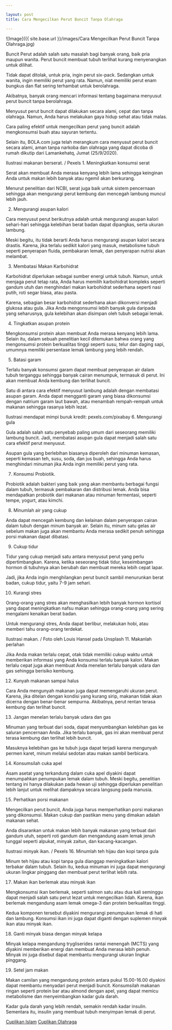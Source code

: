 ```yaml
---

layout: post
title: Cara Mengecilkan Perut Buncit Tanpa Olahraga

---
```



![Image]({{ site.base.url }}/images/Cara Mengecilkan Perut Buncit Tanpa Olahraga.jpg)

Buncit Perut adalah salah satu masalah bagi banyak orang, baik pria maupun wanita. Perut buncit membuat tubuh terlihat kurang menyenangkan untuk dilihat.

Tidak dapat ditolak, untuk pria, ingin perut six-pack. Sedangkan untuk wanita, ingin memiliki perut yang rata. Namun, niat memiliki perut enam bungkus dan flat sering terhambat untuk berolahraga.

Akibatnya, banyak orang mencari informasi tentang bagaimana menyusut perut buncit tanpa berolahraga.

Menyusut perut buncit dapat dilakukan secara alami, cepat dan tanpa olahraga. Namun, Anda harus melakukan gaya hidup sehat atau tidak malas.

Cara paling efektif untuk mengecilkan perut yang buncit adalah mengkonsumsi buah atau sayuran tertentu.

Selain itu, BOLA.com juga telah merangkum cara menyusut perut buncit secara alami, aman tanpa narkoba dan olahraga yang dapat dicoba di rumah dikutip dari Lamankehatq, Jumat (25/9/2020).

Ilustrasi makanan berserat. / Pexels 1. Meningkatkan konsumsi serat

Serat akan membuat Anda merasa kenyang lebih lama sehingga keinginan Anda untuk makan lebih banyak atau ngemil akan berkurang.

Menurut penelitian dari NCBI, serat juga baik untuk sistem pencernaan sehingga akan mengurangi perut kembung dan mencegah lambung muncul lebih jauh.

2. Mengurangi asupan kalori

Cara menyusut perut berikutnya adalah untuk mengurangi asupan kalori sehari-hari sehingga kelebihan berat badan dapat dipangkas, serta ukuran lambung.

Meski begitu, itu tidak berarti Anda harus mengurangi asupan kalori secara drastis. Karena, jika terlalu sedikit kalori yang masuk, metabolisme tubuh seperti penyerapan fluida, pembakaran lemak, dan penyerapan nutrisi akan melambat.

3. Membatasi Makan Karbohidrat

Karbohidrat diperlukan sebagai sumber energi untuk tubuh. Namun, untuk menjaga perut tetap rata, Anda harus memilih karbohidrat kompleks seperti gandum utuh dan menghindari makan karbohidrat sederhana seperti nasi putih, roti segar biasa, atau pasta.

Karena, sebagian besar karbohidrat sederhana akan dikonversi menjadi glukosa atau gula. Jika Anda mengonsumsi lebih banyak gula daripada yang seharusnya, gula kelebihan akan disimpan oleh tubuh sebagai lemak.

4. Tingkatkan asupan protein

Mengkonsumsi protein akan membuat Anda merasa kenyang lebih lama. Selain itu, dalam sebuah penelitian kecil ditemukan bahwa orang yang mengonsumsi protein berkualitas tinggi seperti susu, telur dan daging sapi, umumnya memiliki persentase lemak lambung yang lebih rendah.

5. Batasi garam

Terlalu banyak konsumsi garam dapat membuat penyerapan air dalam tubuh terganggu sehingga banyak cairan menumpuk, termasuk di perut. Ini akan membuat Anda kembung dan terlihat buncit.

Satu di antara cara efektif menyusut lambung adalah dengan membatasi asupan garam. Anda dapat mengganti garam yang biasa dikonsumsi dengan natrium garam laut bawah, atau menambah rempah-rempah untuk makanan sehingga rasanya lebih lezat.

Ilustrasi mendapat mimpi buruk kredit: pexels.com/pixabay 6. Mengurangi gula

Gula adalah salah satu penyebab paling umum dari seseorang memiliki lambung buncit. Jadi, membatasi asupan gula dapat menjadi salah satu cara efektif perut menyusut.

Asupan gula yang berlebihan biasanya diperoleh dari minuman kemasan, seperti kemasan teh, susu, soda, dan jus buah, sehingga Anda harus menghindari minuman jika Anda ingin memiliki perut yang rata.

7. Konsumsi Probiotik.

Probiotik adalah bakteri yang baik yang akan membantu berbagai fungsi dalam tubuh, termasuk pembakaran dan distribusi lemak. Anda bisa mendapatkan probiotik dari makanan atau minuman fermentasi, seperti tempe, yogurt, atau kimchi.

8. Minumlah air yang cukup

Anda dapat mencegah kembung dan kelainan dalam penyerapan cairan dalam tubuh dengan minum banyak air. Selain itu, minum satu gelas air sebelum makan juga akan membantu Anda merasa sedikit penuh sehingga porsi makanan dapat dibatasi.

9. Cukup tidur

Tidur yang cukup menjadi satu antara menyusut perut yang perlu dipertimbangkan. Karena, ketika seseorang tidak tidur, keseimbangan hormon di tubuhnya akan berubah dan membuat mereka lebih cepat lapar.

Jadi, jika Anda ingin menghilangkan perut buncit sambil menurunkan berat badan, cukup tidur, yaitu 7-9 jam sehari.

10. Kurangi stres

Orang-orang yang stres akan menghasilkan lebih banyak hormon kortisol yang dapat meningkatkan nafsu makan sehingga orang-orang yang sering mengalami kenaikan berat badan.

Untuk mengurangi stres, Anda dapat berlibur, melakukan hobi, atau memberi tahu orang-orang terdekat.

Ilustrasi makan. / Foto oleh Louis Hansel pada Unsplash 11. Makanlah perlahan

Jika Anda makan terlalu cepat, otak tidak memiliki cukup waktu untuk memberikan informasi yang Anda konsumsi terlalu banyak kalori. Makan terlalu cepat juga akan membuat Anda menelan terlalu banyak udara dan gas sehingga berisiko kembung.

12. Kunyah makanan sampai halus

Cara Anda mengunyah makanan juga dapat memengaruhi ukuran perut. Karena, jika ditelan dengan kondisi yang kurang sirip, makanan tidak akan dicerna dengan benar-benar sempurna. Akibatnya, perut rentan terasa kembung dan terlihat buncit.

13. Jangan menelan terlalu banyak udara dan gas

Minuman yang terbuat dari soda, dapat menyumbangkan kelebihan gas ke saluran pencernaan Anda. Jika terlalu banyak, gas ini akan membuat perut terasa kembung dan terlihat lebih buncit.

Masuknya kelebihan gas ke tubuh juga dapat terjadi karena mengunyah permen karet, minum melalui sedotan atau makan sambil berbicara.

14. Konsumsilah cuka apel

Asam asetat yang terkandung dalam cuka apel diyakini dapat menumpahkan penumpukan lemak dalam tubuh. Meski begitu, penelitian tentang ini hanya dilakukan pada hewan uji sehingga diperlukan penelitian lebih lanjut untuk melihat dampaknya secara langsung pada manusia.

15. Perhatikan porsi makanan

Mengecilkan perut buncit, Anda juga harus memperhatikan porsi makanan yang dikonsumsi. Makan cukup dan pastikan menu yang dimakan adalah makanan sehat.

Anda disarankan untuk makan lebih banyak makanan yang terbuat dari gandum utuh, seperti roti gandum dan mengandung asam lemak jenuh tunggal seperti alpukat, minyak zaitun, dan kacang-kacangan.

Ilustrasi minyak ikan. / Pexels 16. Minumlah teh hijau dan kopi tanpa gula

Minum teh hijau atau kopi tanpa gula dianggap meningkatkan kalori terbakar dalam tubuh. Selain itu, kedua minuman ini juga dapat mengurangi ukuran lingkar pinggang dan membuat perut terlihat lebih rata.

17. Makan ikan berlemak atau minyak ikan

Mengkonsumsi ikan berlemak, seperti salmon satu atau dua kali seminggu dapat menjadi salah satu perut lezat untuk mengecilkan lidah. Karena, ikan berlemak mengandung asam lemak omega-3 dan protein berkualitas tinggi.

Kedua komponen tersebut diyakini mengurangi penumpukan lemak di hati dan lambung. Konsumsi ikan ini juga dapat diganti dengan suplemen minyak ikan atau minyak ikan.

18. Ganti minyak biasa dengan minyak kelapa

Minyak kelapa mengandung trygliserides rantai menengah (MCTS) yang diyakini memberikan energi dan membuat Anda merasa lebih penuh. Minyak ini juga disebut dapat membantu mengurangi ukuran lingkar pinggang.

19. Setel jam makan

Makan camilan yang mengandung protein antara pukul 15.00-16.00 diyakini dapat membantu menyadari perut menjadi buncit. Konsumsilah makanan ringan seperti protein bar atau almond dengan apel, yang dapat memicu metabolisme dan menyeimbangkan kadar gula darah.

Kadar gula darah yang lebih rendah, semakin rendah kadar insulin. Sementara itu, insulin yang membuat tubuh menyimpan lemak di perut.

<a href="https://cuplikanislam.com/">Cuplikan Islam</a>
<a href="https://www.cuplikanolahraga.com/">Cuplikan Olahraga</a>